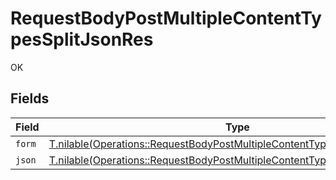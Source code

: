 # RequestBodyPostMultipleContentTypesSplitJsonRes

OK


## Fields

| Field                                                                                                                                                        | Type                                                                                                                                                         | Required                                                                                                                                                     | Description                                                                                                                                                  |
| ------------------------------------------------------------------------------------------------------------------------------------------------------------ | ------------------------------------------------------------------------------------------------------------------------------------------------------------ | ------------------------------------------------------------------------------------------------------------------------------------------------------------ | ------------------------------------------------------------------------------------------------------------------------------------------------------------ |
| `form`                                                                                                                                                       | [T.nilable(Operations::RequestBodyPostMultipleContentTypesSplitJsonResForm)](../../models/operations/requestbodypostmultiplecontenttypessplitjsonresform.md) | :heavy_minus_sign:                                                                                                                                           | N/A                                                                                                                                                          |
| `json`                                                                                                                                                       | [T.nilable(Operations::RequestBodyPostMultipleContentTypesSplitJsonResJson)](../../models/operations/requestbodypostmultiplecontenttypessplitjsonresjson.md) | :heavy_minus_sign:                                                                                                                                           | N/A                                                                                                                                                          |